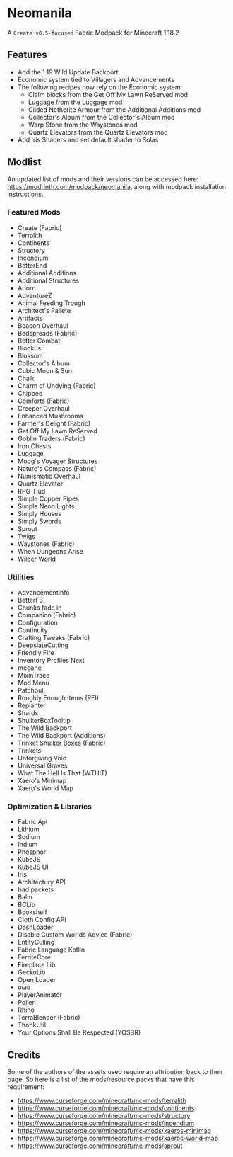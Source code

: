 # Neomanila

A `Create v0.5-focused` Fabric Modpack for Minecraft 1.18.2

## Features
- Add the 1.19 Wild Update Backport
- Economic system tied to Villagers and Advancements
- The following recipes now rely on the Economic system:
  - Claim blocks from the Get Off My Lawn ReServed mod
  - Luggage from the Luggage mod
  - Gilded Netherite Armour from the Additional Additions mod
  - Collector's Album from the Collector's Album mod
  - Warp Stone from the Waystones mod
  - Quartz Elevators from the Quartz Elevators mod
- Add Iris Shaders and set default shader to Solas

## Modlist
An updated list of mods and their versions can be accessed here: https://modrinth.com/modpack/neomanila, along with modpack installation instructions.

### Featured Mods
- Create (Fabric)
- Terralith
- Continents
- Structory
- Incendium
- BetterEnd
- Additional Additions
- Additional Structures
- Adorn
- AdventureZ
- Animal Feeding Trough
- Architect's Pallete
- Artifacts
- Beacon Overhaul
- Bedspreads (Fabric)
- Better Combat
- Blockus
- Blossom
- Collector's Album
- Cubic Moon & Sun
- Chalk
- Charm of Undying (Fabric)
- Chipped
- Comforts (Fabric)
- Creeper Overhaul
- Enhanced Mushrooms
- Farmer's Delight (Fabric)
- Get Off My Lawn ReServed
- Goblin Traders (Fabric)
- Iron Chests
- Luggage
- Moog's Voyager Structures
- Nature's Compass (Fabric)
- Numismatic Overhaul
- Quartz Elevator
- RPG-Hud
- Simple Copper Pipes
- Simple Neon Lights
- Simply Houses
- Simply Swords
- Sprout
- Twigs
- Waystones (Fabric)
- When Dungeons Arise
- Wilder World

### Utilities
- AdvancementInfo
- BetterF3
- Chunks fade in
- Companion (Fabric)
- Configuration
- Continuity
- Crafting Tweaks (Fabric)
- DeepslateCutting
- Friendly Fire
- Inventory Profiles Next
- megane
- MixinTrace
- Mod Menu
- Patchouli
- Roughly Enough Items (REI)
- Replanter
- Shards
- ShulkerBoxTooltip
- The Wild Backport
- The Wild Backport (Additions)
- Trinket Shulker Boxes (Fabric)
- Trinkets
- Unforgiving Void
- Universal Graves
- What The Hell Is That (WTHIT)
- Xaero's Minimap
- Xaero's World Map

### Optimization & Libraries
- Fabric Api
- Lithium
- Sodium
- Indium
- Phosphor
- KubeJS
- KubeJS UI
- Iris
- Architectury API
- bad packets
- Balm
- BCLib
- Bookshelf
- Cloth Config API
- DashLoader
- Disable Custom Worlds Advice (Fabric)
- EntityCulling
- Fabric Language Kotlin
- FerriteCore
- Fireplace Lib
- GeckoLib
- Open Loader
- oωo
- PlayerAnimator
- Pollen
- Rhino
- TerraBlender (Fabric)
- ThonkUtil
- Your Options Shall Be Respected (YOSBR)

## Credits

Some of the authors of the assets used require an attribution back to their page. So here is a list of the mods/resource packs that have this requirement:

- https://www.curseforge.com/minecraft/mc-mods/terralith
- https://www.curseforge.com/minecraft/mc-mods/continents
- https://www.curseforge.com/minecraft/mc-mods/structory
- https://www.curseforge.com/minecraft/mc-mods/incendium
- https://www.curseforge.com/minecraft/mc-mods/xaeros-minimap
- https://www.curseforge.com/minecraft/mc-mods/xaeros-world-map
- https://www.curseforge.com/minecraft/mc-mods/sprout
